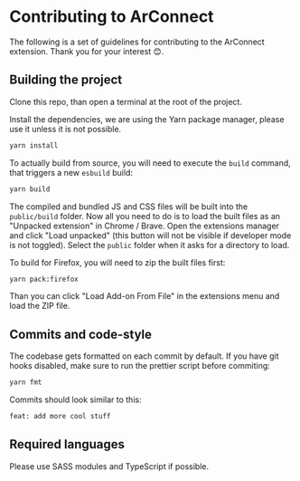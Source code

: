 # Contributing to ArConnect

The following is a set of guidelines for contributing to the ArConnect extension. Thank you for your interest 😊.

## Building the project

Clone this repo, than open a terminal at the root of the project.

Install the dependencies, we are using the Yarn package manager, please use it unless it is not possible.

```sh
yarn install
```

To actually build from source, you will need to execute the `build` command, that triggers a new `esbuild` build:

```sh
yarn build
```

The compiled and bundled JS and CSS files will be built into the `public/build` folder. Now all you need to do is to load the built files as an "Unpacked extension" in Chrome / Brave. Open the extensions manager and click "Load unpacked" (this button will not be visible if developer mode is not toggled). Select the `public` folder when it asks for a directory to load.

To build for Firefox, you will need to zip the built files first:

```sh
yarn pack:firefox
```

Than you can click "Load Add-on From File" in the extensions menu and load the ZIP file.

## Commits and code-style

The codebase gets formatted on each commit by default. If you have git hooks disabled, make sure to run the prettier script before commiting:

```sh
yarn fmt
```

Commits should look similar to this:

```sh
feat: add more cool stuff
```

## Required languages

Please use SASS modules and TypeScript if possible.
